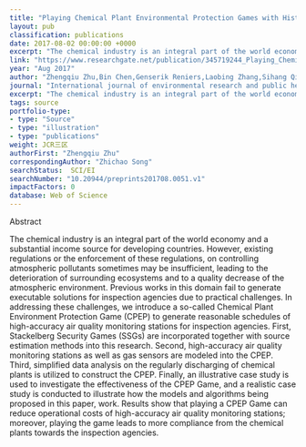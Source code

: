 ```yaml
---
title: "Playing Chemical Plant Environmental Protection Games with Historical Monitoring Data"
layout: pub
classification: publications
date: 2017-08-02 00:00:00 +0000
excerpt: "The chemical industry is an integral part of the world economy and a substantial income source for developing countries. However, existing regulations or the enforcement of these regulations, on controlling atmospheric pollutants sometimes may be insufficient, leading to the deterioration of surrounding ecosystems and to a quality decrease of the a..."
link: "https://www.researchgate.net/publication/345719244_Playing_Chemical_Plant_Environmental_Protection_Games_with_Historical_Monitoring_Data"
year: "Aug 2017"
author: "Zhengqiu Zhu,Bin Chen,Genserik Reniers,Laobing Zhang,Sihang Qiu,Zhichao Song,"
journal: "International journal of environmental research and public health"
excerpt: "The chemical industry is an integral part of the world economy and a substantial income source for developing countries. However, existing regulations or the enforcement of these regulations, on controlling atmospheric pollutants sometimes may be insufficient, leading to the deterioration of surrounding ecosystems and to a quality decrease of the a..."
tags: source
portfolio-type: 
- type: "Source"
- type: "illustration"
- type: "publications"
weight: JCR三区
authorFirst: "Zhengqiu Zhu"
correspondingAuthor: "Zhichao Song"
searchStatus:  SCI/EI
searchNumber: "10.20944/preprints201708.0051.v1"
impactFactors: 0
database: Web of Science
---
```

Abstract

The chemical industry is an integral part of the world economy and a substantial income source for developing countries. However, existing regulations or the enforcement of these regulations, on controlling atmospheric pollutants sometimes may be insufficient, leading to the deterioration of surrounding ecosystems and to a quality decrease of the atmospheric environment. Previous works in this domain fail to generate executable solutions for inspection agencies due to practical challenges. In addressing these challenges, we introduce a so-called Chemical Plant Environment Protection Game (CPEP) to generate reasonable schedules of high-accuracy air quality monitoring stations for inspection agencies. First, Stackelberg Security Games (SSGs) are incorporated together with source estimation methods into this research. Second, high-accuracy air quality monitoring stations as well as gas sensors are modeled into the CPEP. Third, simplified data analysis on the regularly discharging of chemical plants is utilized to construct the CPEP. Finally, an illustrative case study is used to investigate the effectiveness of the CPEP Game, and a realistic case study is conducted to illustrate how the models and algorithms being proposed in this paper, work. Results show that playing a CPEP Game can reduce operational costs of high-accuracy air quality monitoring stations; moreover, playing the game leads to more compliance from the chemical plants towards the inspection agencies.